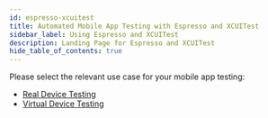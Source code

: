 ```yaml
---
id: espresso-xcuitest
title: Automated Mobile App Testing with Espresso and XCUITest
sidebar_label: Using Espresso and XCUITest
description: Landing Page for Espresso and XCUITest
hide_table_of_contents: true
---
```

Please select the relevant use case for your mobile app testing:

* [Real Device Testing](/mobile-apps/automated-testing/espresso-xcuitest/real-device-testing)
* [Virtual Device Testing](/mobile-apps/automated-testing/espresso-xcuitest/virtual-device-testing)
